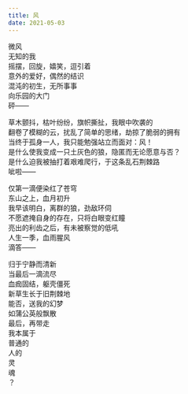 ```yaml
---
title: 风
date: 2021-05-03
---
```


微风\
无知的我\
摇摆，回旋，嬉笑，逗引着\
意外的爱好，偶然的结识\
混沌的初生，无所事事\
向乐园的大门\
砰——

<!-- more -->

草木颤抖，枯叶纷纷，旗帜撕扯，我眼中吹袭的\
翻卷了模糊的云，扰乱了简单的思绪，劫掠了脆弱的拥有\
当终于孤身一人，我只能勉强站立而面对：风！\
是什么使我变成一只土灰色的狼，隐匿而无论愿意与否？\
是什么迫我被抽打着艰难爬行，于这条乱石荆棘路\
呲啦——

仅第一滴便染红了苍穹\
东山之上，血月初升\
我早该明白，离群的狼，劲敌环伺\
不愿遮掩自身的存在，只将白眼变红瞳\
亮出的利齿之后，有未被察觉的低吼\
人生一季，血雨腥风\
滴答——

归于宁静而清新\
当最后一滴流尽\
血痂固结，躯壳僵死\
新草生长于旧荆棘地\
能否，送我的幻梦\
如蒲公英般飘散\
最后，再带走\
我本属于\
普通的\
人的\
灵\
魂\
？
